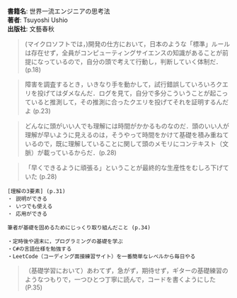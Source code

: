 **書籍名**: 世界一流エンジニアの思考法  
**著者**: Tsuyoshi Ushio  
**出版社**: 文藝春秋  

> (マイクロソフトでは，)開発の仕方において，日本のような「標準」ルールは存在せず，全員がコンピューティングサイエンスの知識があることが前提になっているので，自分の頭で考えて行動し，判断していく体制だ． (p.18)

> 障害を調査するとき，いきなり手を動かして，試行錯誤していろいろクエリを投げてはダメなんだ．ログを見て，自分で多分こういうことが起こっていると推測して，その推測に合ったクエリを投げてそれを証明するんだよ (p.23)

> どんなに頭がいい人でも理解には時間がかかるものなのだ．頭のいい人が理解が早いように見えるのは，そうやって時間をかけて基礎を積み重ねているので，既に理解していることに関して頭のメモリにコンテキスト（文脈）が載っているからだ．(p.28)

> 「早くできるように頑張る」ということが最終的な生産性をむしろ下げていた (p.28)

```
[理解の3要素] (p.31)
・ 説明ができる
・ いつでも使える
・ 応用ができる
```

```
筆者が基礎を固めるためにじっくり取り組んだこと (p.34)

・定時後や週末に，プログラミングの基礎を学ぶ
・C#の言語仕様を勉強する
・LeetCode（コーディング面接練習サイト）を一番簡単なレベルから毎日やる
```
> （基礎学習において）あわてず，急がず，期待せず，ギターの基礎練習のようなつもりで，一つひとつ丁寧に読んで，コードを書くようにした (P.35)
